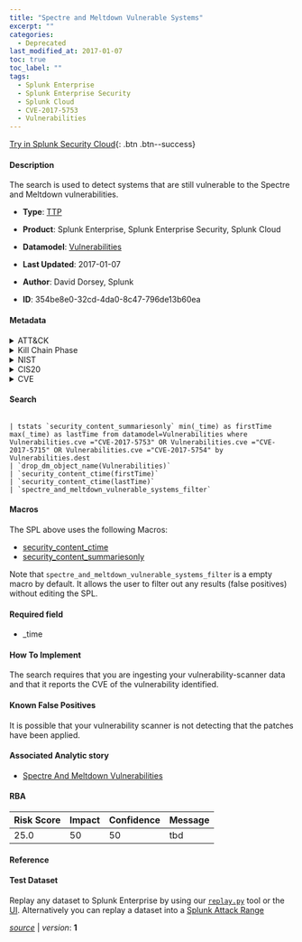 ```yaml
---
title: "Spectre and Meltdown Vulnerable Systems"
excerpt: ""
categories:
  - Deprecated
last_modified_at: 2017-01-07
toc: true
toc_label: ""
tags:
  - Splunk Enterprise
  - Splunk Enterprise Security
  - Splunk Cloud
  - CVE-2017-5753
  - Vulnerabilities
---
```




[Try in Splunk Security Cloud](https://www.splunk.com/en_splunk_app_enrichmentus/cyber-security.html){: .btn .btn--success}

#### Description

The search is used to detect systems that are still vulnerable to the Spectre and Meltdown vulnerabilities.

- **Type**: [TTP](https://github.com/splunk/security_content/wiki/Detection-Analytic-Types)
- **Product**: Splunk Enterprise, Splunk Enterprise Security, Splunk Cloud
- **Datamodel**: [Vulnerabilities](https://docs.splunk.com/Documentation/CIM/latest/User/Vulnerabilities)

- **Last Updated**: 2017-01-07
- **Author**: David Dorsey, Splunk
- **ID**: 354be8e0-32cd-4da0-8c47-796de13b60ea


#### Metadata

<details>
  <summary>ATT&CK</summary>

</details>


<details>
  <summary>Kill Chain Phase</summary>

* Exploitation


</details>


<details>
  <summary>NIST</summary>

* ID.RA
* RS.MI
* PR.IP
* DE.CM



</details>

<details>
  <summary>CIS20</summary>

* CIS 4



</details>

<details>
  <summary>CVE</summary>

| ID          | Summary | [CVSS](https://nvd.nist.gov/vuln-metrics/cvss) |
| ----------- | ----------- | -------------- |
| [CVE-2017-5753](https://nvd.nist.gov/vuln/detail/CVE-2017-5753) | Systems with microprocessors utilizing speculative execution and branch prediction may allow unauthorized disclosure of information to an attacker with local user access via a side-channel analysis. | 4.7 |



</details>

#### Search

```

| tstats `security_content_summariesonly` min(_time) as firstTime max(_time) as lastTime from datamodel=Vulnerabilities where Vulnerabilities.cve ="CVE-2017-5753" OR Vulnerabilities.cve ="CVE-2017-5715" OR Vulnerabilities.cve ="CVE-2017-5754" by Vulnerabilities.dest 
| `drop_dm_object_name(Vulnerabilities)` 
| `security_content_ctime(firstTime)` 
| `security_content_ctime(lastTime)` 
| `spectre_and_meltdown_vulnerable_systems_filter`
```

#### Macros
The SPL above uses the following Macros:
* [security_content_ctime](https://github.com/splunk/security_content/blob/develop/macros/security_content_ctime.yml)
* [security_content_summariesonly](https://github.com/splunk/security_content/blob/develop/macros/security_content_summariesonly.yml)

Note that `spectre_and_meltdown_vulnerable_systems_filter` is a empty macro by default. It allows the user to filter out any results (false positives) without editing the SPL.

#### Required field
* _time


#### How To Implement
The search requires that you are ingesting your vulnerability-scanner data and that it reports the CVE of the vulnerability identified.

#### Known False Positives
It is possible that your vulnerability scanner is not detecting that the patches have been applied.

#### Associated Analytic story
* [Spectre And Meltdown Vulnerabilities](/stories/spectre_and_meltdown_vulnerabilities)




#### RBA

| Risk Score  | Impact      | Confidence   | Message      |
| ----------- | ----------- |--------------|--------------|
| 25.0 | 50 | 50 | tbd |


#### Reference


#### Test Dataset
Replay any dataset to Splunk Enterprise by using our [`replay.py`](https://github.com/splunk/attack_data#using-replaypy) tool or the [UI](https://github.com/splunk/attack_data#using-ui).
Alternatively you can replay a dataset into a [Splunk Attack Range](https://github.com/splunk/attack_range#replay-dumps-into-attack-range-splunk-server)



[*source*](https://github.com/splunk/security_content/tree/develop/detections/deprecated/spectre_and_meltdown_vulnerable_systems.yml) \| *version*: **1**